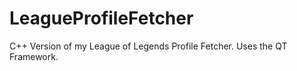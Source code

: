 # LeagueProfileFetcher
C++ Version of my League of Legends Profile Fetcher.  Uses the QT Framework.
